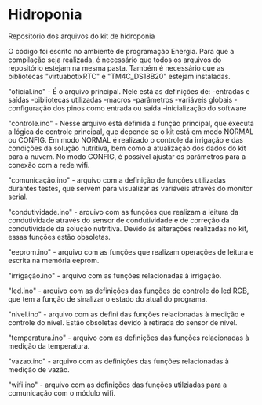 # Hidroponia
Repositório dos arquivos do kit de hidroponia

O código foi escrito no ambiente de programação Energia. Para que a compilação seja realizada, é necessário que todos os arquivos do repositório estejam na mesma pasta. Também é necessário que as bibliotecas "virtuabotixRTC" e "TM4C_DS18B20" estejam instaladas.

"oficial.ino" - É o arquivo principal. Nele está as definições de:
	-entradas e saídas
	-bibliotecas utilizadas 
	-macros
	-parâmetros
	-variáveis globais
	-configuração dos pinos como entrada ou saída
	-inicialização do software
	
"controle.ino" - Nesse arquivo está definida a função principal, que executa a lógica de controle principal, que depende se o kit está em modo NORMAL ou CONFIG. Em modo NORMAL é realizado o controle da irrigação e das condições da solução nutritiva, bem como a atualização dos dados do kit para a nuvem. No modo CONFIG, é possível ajustar os parâmetros para a conexão com a rede wifi.

"comunicação.ino" - arquivo com a definição de funções utilizadas durantes testes, que servem para visualizar as variáveis através do monitor serial.

"condutividade.ino" - arquivo com as funções que realizam a leitura da condutividade através do sensor de condutividade e de correção da condutividade da solução nutritiva. Devido às alterações realizadas no kit, essas funções estão obsoletas.

"eeprom.ino" - arquivo com as funções que realizam operações de leitura e escrita na memória eeprom.

"irrigação.ino" - arquivo com as funções relacionadas à irrigação.

"led.ino" - arquivo com as definições das funções de controle do led RGB, que tem a função de sinalizar o estado do atual do programa.

"nivel.ino" - arquivo com as defini das funções relacionadas à medição e controle do nível. Estão obsoletas devido à retirada do sensor de nível.

"temperatura.ino" - arquivo com as definições das funções relacionadas à medição da temperatura.

"vazao.ino" - arquivo com as definições das funções relacionadas à medição de vazão.

"wifi.ino" - arquivo com as definições das funções utilziadas para a comunicação com o módulo wifi.


